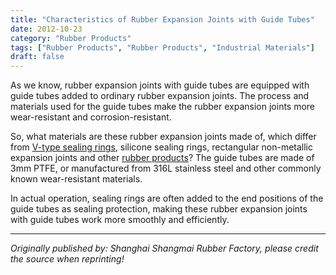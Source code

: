 ```yaml
---
title: "Characteristics of Rubber Expansion Joints with Guide Tubes"
date: 2012-10-23
category: "Rubber Products"
tags: ["Rubber Products", "Rubber Products", "Industrial Materials"]
draft: false
---
```


As we know, rubber expansion joints with guide tubes are equipped with guide tubes added to ordinary rubber expansion joints. The process and materials used for the guide tubes make the rubber expansion joints more wear-resistant and corrosion-resistant.

So, what materials are these rubber expansion joints made of, which differ from [V-type sealing rings](http://www.smpolymer.com/), silicone sealing rings, rectangular non-metallic expansion joints and other [rubber products](http://www.smpolymer.com/xiangjiaozhipin/)? The guide tubes are made of 3mm PTFE, or manufactured from 316L stainless steel and other commonly known wear-resistant materials.

In actual operation, sealing rings are often added to the end positions of the guide tubes as sealing protection, making these rubber expansion joints with guide tubes work more smoothly and efficiently.

---

*Originally published by: Shanghai Shangmai Rubber Factory, please credit the source when reprinting!*